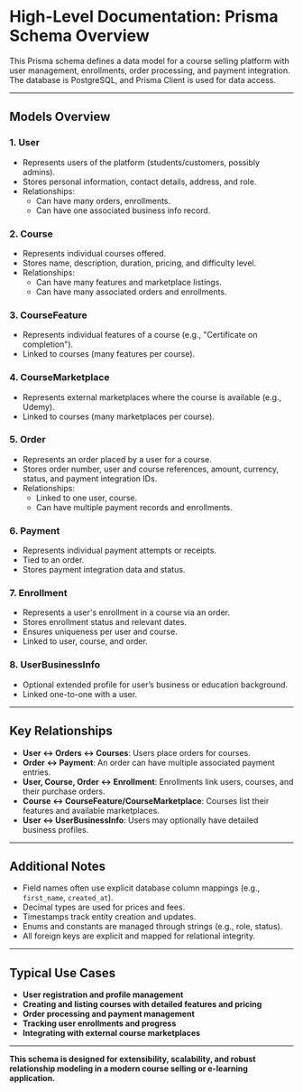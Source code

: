# High-Level Documentation: Prisma Schema Overview

This Prisma schema defines a data model for a course selling platform with user management, enrollments, order processing, and payment integration. The database is PostgreSQL, and Prisma Client is used for data access.

---

## Models Overview

### 1. **User**
- Represents users of the platform (students/customers, possibly admins).
- Stores personal information, contact details, address, and role.
- Relationships:
  - Can have many orders, enrollments.
  - Can have one associated business info record.

### 2. **Course**
- Represents individual courses offered.
- Stores name, description, duration, pricing, and difficulty level.
- Relationships:
  - Can have many features and marketplace listings.
  - Can have many associated orders and enrollments.

### 3. **CourseFeature**
- Represents individual features of a course (e.g., "Certificate on completion").
- Linked to courses (many features per course).

### 4. **CourseMarketplace**
- Represents external marketplaces where the course is available (e.g., Udemy).
- Linked to courses (many marketplaces per course).

### 5. **Order**
- Represents an order placed by a user for a course.
- Stores order number, user and course references, amount, currency, status, and payment integration IDs.
- Relationships:
  - Linked to one user, course.
  - Can have multiple payment records and enrollments.

### 6. **Payment**
- Represents individual payment attempts or receipts.
- Tied to an order.
- Stores payment integration data and status.

### 7. **Enrollment**
- Represents a user's enrollment in a course via an order.
- Stores enrollment status and relevant dates.
- Ensures uniqueness per user and course.
- Linked to user, course, and order.

### 8. **UserBusinessInfo**
- Optional extended profile for user’s business or education background.
- Linked one-to-one with a user.

---

## Key Relationships

- **User ↔️ Orders ↔️ Courses**: Users place orders for courses.
- **Order ↔️ Payment**: An order can have multiple associated payment entries.
- **User, Course, Order ↔️ Enrollment**: Enrollments link users, courses, and their purchase orders.
- **Course ↔️ CourseFeature/CourseMarketplace**: Courses list their features and available marketplaces.
- **User ↔️ UserBusinessInfo**: Users may optionally have detailed business profiles.

---

## Additional Notes

- Field names often use explicit database column mappings (e.g., `first_name`, `created_at`).
- Decimal types are used for prices and fees.
- Timestamps track entity creation and updates.
- Enums and constants are managed through strings (e.g., role, status).
- All foreign keys are explicit and mapped for relational integrity.

---

## Typical Use Cases

- **User registration and profile management**
- **Creating and listing courses with detailed features and pricing**
- **Order processing and payment management**
- **Tracking user enrollments and progress**
- **Integrating with external course marketplaces**

---

**This schema is designed for extensibility, scalability, and robust relationship modeling in a modern course selling or e-learning application.**